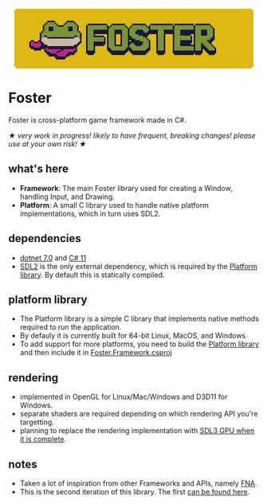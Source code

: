 <p align="center">
<img width="480" src="Foster.png" alt="Foster logo">
</p>

# Foster
Foster is cross-platform game framework made in C#.

_★ very work in progress! likely to have frequent, breaking changes! please use at your own risk! ★_

## what's here
 - **Framework**: The main Foster library used for creating a Window, handling Input, and Drawing.
 - **Platform**: A small C library used to handle native platform implementations, which in turn uses SDL2.

## dependencies
 - [dotnet 7.0](https://dotnet.microsoft.com/en-us/download/dotnet/7.0) and [C# 11](https://learn.microsoft.com/en-us/dotnet/csharp/whats-new/csharp-11)
 - [SDL2](https://github.com/libsdl-org/sdl) is the only external dependency, which is required by the [Platform library](https://github.com/NoelFB/Foster/tree/main/Platform). By default this is statically compiled.

## platform library
 - The Platform library is a simple C library that implements native methods required to run the application.
 - By defauly it is currently built for 64-bit Linux, MacOS, and Windows
 - To add support for more platforms, you need to build the [Platform library](https://github.com/NoelFB/Foster/tree/main/Platform) and then include it in [Foster.Framework.csproj](https://github.com/NoelFB/Foster/blob/main/Framework/Foster.Framework.csproj#L27)

## rendering
 - implemented in OpenGL for Linux/Mac/Windows and D3D11 for Windows.
 - separate shaders are required depending on which rendering API you're targetting.
 - planning to replace the rendering implementation with [SDL3 GPU when it is complete](https://github.com/NoelFB/Foster2023/issues/1).

## notes
 - Taken a lot of inspiration from other Frameworks and APIs, namely [FNA](https://fna-xna.github.io/).
 - This is the second iteration of this library. The first [can be found here](https://github.com/noelfb/fosterold).
